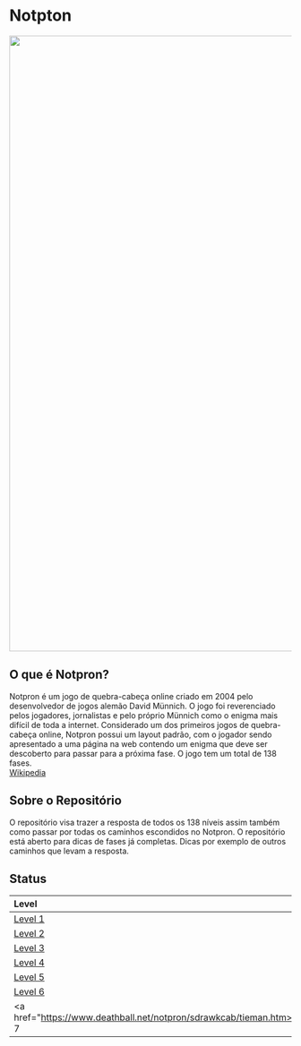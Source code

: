 # Notpton
<div align="center">
  <img src="https://hsto.org/getpro/habr/post_images/908/077/2ab/9080772aba984770c1dca950eba3c2a2.jpg" width="1100px">
</div>

## O que é Notpron?
Notpron é um jogo de quebra-cabeça online criado em 2004 pelo desenvolvedor de jogos alemão David Münnich. O jogo foi reverenciado pelos jogadores, jornalistas e pelo próprio Münnich como o enigma mais difícil de toda a internet. Considerado um dos primeiros jogos de quebra-cabeça online, Notpron possui um layout padrão, com o jogador sendo apresentado a uma página na web contendo um enigma que deve ser descoberto para passar para a próxima fase. O jogo tem um total de 138 fases.
<br>
<a href="https://pt.wikipedia.org/wiki/Notpron">Wikipedia</a>

## Sobre o Repositório
O repositório visa trazer a resposta de todos os 138 níveis assim também como passar por todas os caminhos escondidos no Notpron. O repositório está aberto para dicas de fases já completas. Dicas por exemplo de outros caminhos que levam a resposta.

## Status
| Level                                                                               | Status |
|:------------------------------------------------------------------------------------|:-------|
| <a href="http://notpron.org/notpron/levelone.htm">Level 1</a>                       | ✅    |
| <a href="http://www.notpron.org/notpron/not/level2.htm">Level 2</a>                 | ✅    |
| <a href="http://www.deathball.net/notpron/false/movetotheothersite.php">Level 3</a> | ✅    |
| <a href="https://www.deathball.net/notpron/true/movetotheothersite.php">Level 4</a> | ✅    |
| <a href="https://www.deathball.net/notpron/google/shestheoneforme.php">Level 5</a>  | ✅    |
| <a href="https://www.deathball.net/notpron/nothing/hesgotitall.php">Level 6</a>     | ✅    |
| <a href="https://www.deathball.net/notpron/sdrawkcab/tieman.htm>Level 7</a>         | ⌛    |
